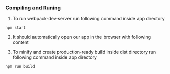 ### Compiling and Runing

1. To run webpack-dev-server run following command inside app directory

```npm start```

2. It should automatically open our app in the browser with following content

3. To minify and create production-ready build inside dist directory run following command inside app directory

```npm run build```
